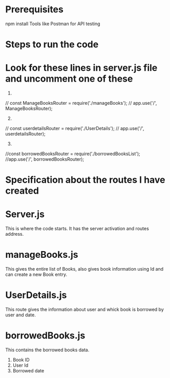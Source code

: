 # Prerequisites

npm install
Tools like Postman for API testing

# Steps to run the code
# Look for these lines in server.js file and uncomment one of these

1)
// const ManageBooksRouter = require('./manageBooks');
// app.use('/', ManageBooksRouter);

2)
// const userdetailsRouter = require('./UserDetails');
// app.use('/', userdetailsRouter);

3)
//const borrowedBooksRouter = require('./borrowedBooksList');
//app.use('/', borrowedBooksRouter);

# Specification about the routes I have created 

# Server.js
This is where the code starts. It has the server activation and routes address.

# manageBooks.js
 This gives the entire list of Books, also gives book information using Id and can create a new Book entry.

 # UserDetails.js
This route gives the information about user and whick book is borrowed by user and date.

# borrowedBooks.js
This contains the borrowed books data. 
1. Book ID
2. User Id
3. Borrowed date

